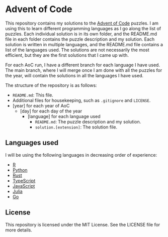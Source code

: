 # Advent of Code

This repository contains my solutions to the [Advent of Code](https://adventofcode.com/) puzzles.
I am using this to learn different programming languages as I go along the list of puzzles. Each individual solution is in its own folder, and the README.md file in each folder contains the puzzle description and my solution. Each solution is written in multiple languages, and the README.md file contains a list of the languages used. The solutions are not necessarily the most efficient, but they are the first solutions that I came up with.

For each AoC run, I have a different branch for each language I have used. The main branch, where I will merge once I am done with all the puzzles for the year, will contain the solutions in all the languages I have used.

The structure of the repository is as follows:

- `README.md`: This file.
- Additional files for housekeeping, such as `.gitignore` and `LICENSE`.
- [year] for each year of AoC
  - [day] for each day of the year
    - [language] for each language used
      - `README.md`: The puzzle description and my solution.
      - `solution.[extension]`: The solution file.

## Languages used

I will be using the following languages in decreasing order of experience:

- [R](https://www.github.com/AliSajid/advent-of-code/tree/R)
- [Python](https://www.github.com/AliSajid/advent-of-code/tree/python)
- [Rust](https://www.github.com/AliSajid/advent-of-code/tree/rust)
- [TypeScript](https://www.github.com/AliSajid/advent-of-code/tree/typescript)
- [JavaScript](https://www.github.com/AliSajid/advent-of-code/tree/javascript)
- [Julia](https://www.github.com/AliSajid/advent-of-code/tree/julia)
- [Go](https://www.github.com/AliSajid/advent-of-code/tree/go)

## License

This repository is licensed under the MIT License. See the LICENSE file for more details.
